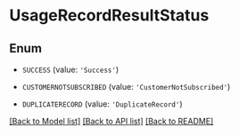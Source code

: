 # UsageRecordResultStatus


## Enum

* `SUCCESS` (value: `'Success'`)

* `CUSTOMERNOTSUBSCRIBED` (value: `'CustomerNotSubscribed'`)

* `DUPLICATERECORD` (value: `'DuplicateRecord'`)

[[Back to Model list]](../README.md#documentation-for-models) [[Back to API list]](../README.md#documentation-for-api-endpoints) [[Back to README]](../README.md)


